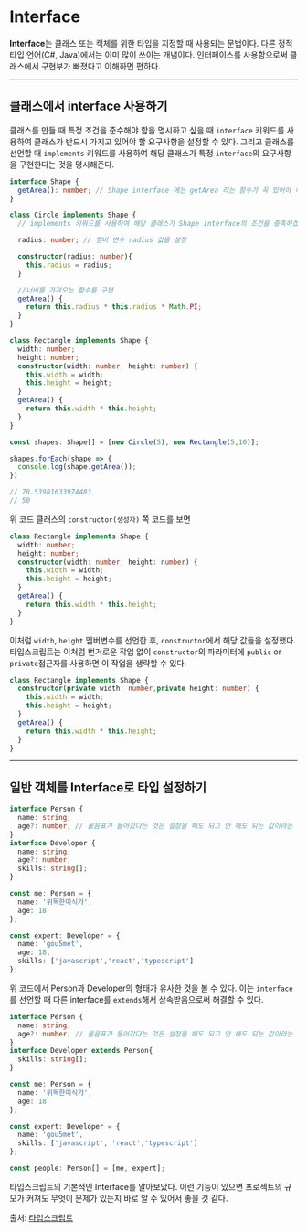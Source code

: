 # Interface

**Interface**는 클래스 또는 캑체를 위한 타입을 지정할 때 사용되는 문법이다. 다른 정적 타입 언어(C#, Java)에서는 이미 많이 쓰이는 개념이다. 인터페이스를 사용함으로써 클래스에서 구현부가 빠졌다고 이해하면 편하다.

---

## 클래스에서 interface 사용하기

클래스를 만들 때 특정 조건을 준수해야 함을 명시하고 싶을 때 `interface` 키워드를 사용하여 클래스가 반드시 가지고 있어야 할 요구사항을 설정할 수 있다. 그리고 클래스를 선언할 때 `implements` 키워드를 사용하여 해당 클래스가 특정 `interface`의 요구사항을  구현한다는 것을 명시해준다.

```typescript
interface Shape {
  getArea(): number; // Shape interface 에는 getArea 라는 함수가 꼭 있어야 하며 해당 함수의 반환값은 숫자
}

class Circle implements Shape {
  // implements 키워드를 사용하여 해당 클래스가 Shape interface의 조건을 충족하겠다는 것을 명시

  radius: number; // 멤버 변수 radius 값을 설정

  constructor(radius: number){
    this.radius = radius;
  }

  //너비를 가져오는 함수를 구현
  getArea() {
    return this.radius * this.radius * Math.PI;
  }
}

class Rectangle implements Shape {
  width: number;
  height: number;
  constructor(width: number, height: number) {
    this.width = width;
    this.height = height;
  }
  getArea() {
    return this.width * this.height;
  }
}

const shapes: Shape[] = [new Circle(5), new Rectangle(5,10)];

shapes.forEach(shape => {
  console.log(shape.getArea());
})

// 78.53981633974483
// 50
```

 위 코드 클래스의 `constructor(생성자)` 쪽 코드를 보면

```typescript
class Rectangle implements Shape {
  width: number;
  height: number;
  constructor(width: number, height: number) {
    this.width = width;
    this.height = height;
  }
  getArea() {
    return this.width * this.height;
  }
}
```

이처럼 `width`, `height` 멤버변수를 선언한 후, `constructor`에서 해당 값들을 설정했다. 타입스크립트는 이처럼 번거로운 작업 없이 `constructor`의 파라미터에 `public` or `private`접근자를 사용하면 이 작업을 생략할 수 있다.

```typescript
class Rectangle implements Shape {
  constructor(private width: number,private height: number) {
    this.width = width;
    this.height = height;
  }
  getArea() {
    return this.width * this.height;
  }
}
```

---

## 일반 객체를 Interface로 타입 설정하기

```typescript
interface Person {
  name: string;
  age?: number; // 물음표가 들어갔다는 것은 설정을 해도 되고 안 해도 되는 값이라는 것을 의미한다.
}
interface Developer {
  name: string;
  age?: number;
  skills: string[];
}

const me: Person = {
  name: '위독한미식가',
  age: 18
};

const expert: Developer = {
  name: 'gou5met',
  age: 18,
  skills: ['javascript','react','typescript']
};
```

위 코드에서 Person과 Developer의 형태가 유사한 것을 볼 수 있다. 이는 `interface`를 선언할 때 다른 interface를 `extends`해서 상속받음으로써 해결할 수 있다.

```typescript
interface Person {
  name: string;
  age?: number; // 물음표가 들어갔다는 것은 설정을 해도 되고 안 해도 되는 값이라는 것을 의미한다.
}
interface Developer extends Person{ 
  skills: string[];
}

const me: Person = {
  name: '위독한미식가',
  age: 18
};

const expert: Developer = {
  name: 'gou5met',
  skills: ['javascript', 'react','typescript']
};

const people: Person[] = [me, expert];
```

타입스크립트의 기본적인 Interface를 알아보았다. 이런 기능이 있으면 프로젝트의 규모가 커져도 무엇이 문제가 있는지 바로 알 수 있어서 좋을 것 같다.

출처: [타입스크립트](https://velog.io/@hih0327/TypeScript-%EA%B8%B0%EC%B4%88-%EC%97%B0%EC%8A%B5)

